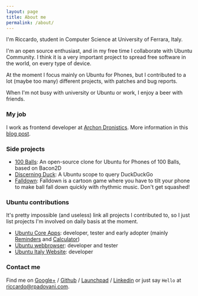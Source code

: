 ```yaml
---
layout: page
title: About me
permalink: /about/
---
```


I'm Riccardo, student in Computer Science at University of Ferrara, Italy.

I'm an open source enthusiast, and in my free time I collaborate with Ubuntu
Community. I think it is a very important project to spread free software in the
world, on every type of device.

At the moment I focus mainly on Ubuntu for Phones, but I contributed to a lot
(maybe too many) different projects, with patches and bug reports.

When I'm not busy with university or Ubuntu or work, I enjoy a beer with
friends.

### My job

I work as frontend developer at [Archon Dronistics][archon]. More information in
this [blog post][archonpost].

### Side projects

- [100 Balls][100balls]: An open-source clone for Ubuntu for Phones of 100
Balls, based on Bacon2D
- [Discerning Duck][discerningduck]: A Ubuntu scope to query DuckDuckGo
- [Falldown][falldown]: Falldown is a cartoon game where you have to tilt your phone to make ball fall down quickly with rhythmic music. Don't get squashed!

### Ubuntu contributions

It's pretty impossible (and useless) link all projects I contributed to,
so I just list projects I'm involved on daily basis at the moment.

- [Ubuntu Core Apps][coreapps]: developer, tester and early adopter (mainly
[Reminders][reminders] and [Calculator][calculator])
- [Ubuntu webbrowser][browser]: developer and tester
- [Ubuntu Italy Website][ubuntuit]: developer

### Contact me

Find me on [Google+][google] / [Github][github] / [Launchpad][launchpad] /
[Linkedin][linkedin] or just say `Hello` at
[riccardo@rpadovani.com](mailto:riccardo@rpadovani.com).

[github]: https://github.com/rpadovani
[google]: https://plus.google.com/+RiccardoPadovani/posts
[launchpad]: https://launchpad.net/~rpadovani/
[100balls]: https://github.com/rpadovani/100balls
[discerningduck]: https://github.com/rpadovani/discerning-duck
[coreapps]: https://launchpad.net/ubuntu-phone-coreapps
[reminders]: https://launchpad.net/reminders-app
[calculator]: https://launchpad.net/ubuntu-calculator-app
[ubuntuit]: http://www.ubuntu-it.org
[archon]: http://www.archondronics.com/
[archonpost]: https://rpadovani.com/my-first-job/
[linkedin]: http://it.linkedin.com/in/riccardopadovani
[browser]: https://launchpad.net/webbrowser-app
[falldown]: https://uappexplorer.com/app/falldown.rpadovani
